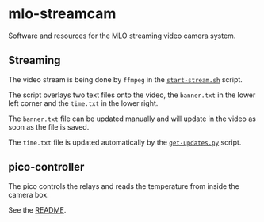 # mlo-streamcam
Software and resources for the MLO streaming video camera system.


## Streaming

The video stream is being done by `ffmpeg` in the [`start-stream.sh`](start-stream.sh) script.

The script overlays two text files onto the video, the `banner.txt` in the lower left corner and the `time.txt` in the lower right.

The `banner.txt` file can be updated manually and will update in the video as soon as the file is saved. 

The `time.txt` file is updated automatically by the [`get-updates.py`](get-updates.py) script.

## pico-controller

The pico controls the relays and reads the temperature from inside the camera box.

See the [README](pico-controller/README.md).